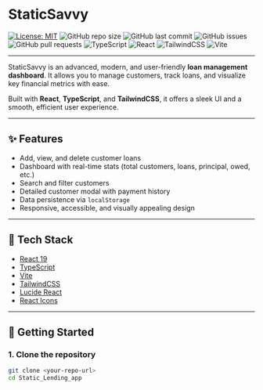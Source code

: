 # StaticSavvy

[![License: MIT](https://img.shields.io/badge/License-MIT-blue.svg)](./LICENSE)
![GitHub repo size](https://img.shields.io/github/repo-size/your-username/StaticSavvy)
![GitHub last commit](https://img.shields.io/github/last-commit/your-username/StaticSavvy)
![GitHub issues](https://img.shields.io/github/issues/your-username/StaticSavvy)
![GitHub pull requests](https://img.shields.io/github/issues-pr/your-username/StaticSavvy)
![TypeScript](https://img.shields.io/badge/TypeScript-Strict-blue?logo=typescript)
![React](https://img.shields.io/badge/React-19-61DAFB?logo=react)
![TailwindCSS](https://img.shields.io/badge/TailwindCSS-3.x-38B2AC?logo=tailwindcss)
![Vite](https://img.shields.io/badge/Vite-React-yellow?logo=vite)

---

StaticSavvy is an advanced, modern, and user-friendly **loan management dashboard**. It allows you to manage customers, track loans, and visualize key financial metrics with ease.

Built with **React**, **TypeScript**, and **TailwindCSS**, it offers a sleek UI and a smooth, efficient user experience.

---

## ✨ Features

- Add, view, and delete customer loans  
- Dashboard with real-time stats (total customers, loans, principal, owed, etc.)  
- Search and filter customers  
- Detailed customer modal with payment history  
- Data persistence via `localStorage`  
- Responsive, accessible, and visually appealing design  

---

## 🧰 Tech Stack

- [React 19](https://react.dev/)  
- [TypeScript](https://www.typescriptlang.org/)  
- [Vite](https://vitejs.dev/)  
- [TailwindCSS](https://tailwindcss.com/)  
- [Lucide React](https://lucide.dev/)  
- [React Icons](https://react-icons.github.io/react-icons/)  

---

## 🚀 Getting Started

### 1. Clone the repository
```bash
git clone <your-repo-url>
cd Static_Lending_app

